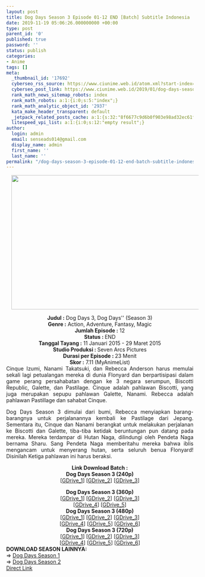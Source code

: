 ```yaml
---
layout: post
title: Dog Days Season 3 Episode 01-12 END [Batch] Subtitle Indonesia
date: 2019-11-19 05:06:26.000000000 +00:00
type: post
parent_id: '0'
published: true
password: ''
status: publish
categories:
- Anime
tags: []
meta:
  _thumbnail_id: '17692'
  cyberseo_rss_source: https://www.ciunime.web.id/atom.xml?start-index=3001&max-results=150
  cyberseo_post_link: https://www.ciunime.web.id/2019/01/dog-days-season-3-episode-01-12-end.html
  rank_math_news_sitemap_robots: index
  rank_math_robots: a:1:{i:0;s:5:"index";}
  rank_math_analytic_object_id: '2937'
  kata_make_header_transparent: default
  _jetpack_related_posts_cache: a:1:{s:32:"8f6677c9d6b0f903e98ad32ec61f8deb";a:2:{s:7:"expires";i:1645121378;s:7:"payload";a:0:{}}}
  litespeed_vpi_list: a:1:{i:0;s:12:"empty result";}
author:
  login: admin
  email: senseads014@gmail.com
  display_name: admin
  first_name: ''
  last_name: ''
permalink: "/dog-days-season-3-episode-01-12-end-batch-subtitle-indonesia/"
---
```

<div class="separator" style="clear: both; text-align: center;"><a href="https://1.bp.blogspot.com/-ecwZD5_HHjo/XDDSVOzJ_BI/AAAAAAAAGTI/5FORDfSfpFUW0dHtcw-gUQAZeQmnQVsyQCPcBGAYYCw/s1600/Dog%2BDays%2BSeason%2B3.jpg" imageanchor="1" style="margin-left: 1em; margin-right: 1em;"><img border="0" data-original-height="720" data-original-width="1280" height="360" src="{{ site.baseurl }}/assets/2019/11/Dog%2BDays%2BSeason%2B3.jpg" width="640" /></a></div>
<p>
<div style="text-align: center;"><b>Judul :</b> Dog Days 3, Dog Days'' (Season 3)</div>
<div style="text-align: center;"><b><b>Genre :</b></b> Action, Adventure, Fantasy, Magic</div>
<div style="text-align: center;"><b>Jumlah Episode :</b> 12<br /><b>Status :&nbsp;</b>END<br /><b>Tanggal Tayang :</b> 11 Januari 2015 - 29 Maret 2015<br /><b>Studio Produksi : </b>Seven Arcs Pictures<br /><b>Durasi per Episode :&nbsp;</b>23 Menit</div>
<div style="text-align: center;"><b>Skor :</b> 7.11 (MyAnimeList)</div>
<div style="text-align: justify;"></div>
<div style="text-align: justify;">Cinque Izumi, Nanami Takatsuki, dan Rebecca Anderson harus memulai sekali lagi petualangan mereka di dunia Flonyard dan berpartisipasi dalam game perang persahabatan dengan ke 3 negara serumpun,&nbsp;Biscotti Republic, Galette, dan Pastilage.&nbsp;Cinque adalah pahlawan Biscotti, yang juga merupakan sepupu pahlawan Galette, Nanami. Rebecca adalah pahlawan Pastillage dan sahabat Cinque.</p>
<p>Dog Days Season 3 dimulai dari bumi,&nbsp;Rebecca menyiapkan barang-barangnya untuk perjalanannya kembali ke Pastilage dari Jepang. Sementara itu, Cinque dan Nanami berangkat untuk melakukan perjalanan ke Biscotti dan Galette, tiba-tiba ketidak beruntungan pun datang pada mereka. Mereka terdampar di Hutan Naga, dilindungi oleh Pendeta Naga bernama Sharu. Sang Pendeta Naga memberitahu mereka bahwa iblis mengancam untuk menyerang hutan, serta seluruh benua Flonyard! Disinilah Ketiga pahlawan ini harus beraksi.</p></div>
<div style="text-align: justify;"></div>
<div style="text-align: justify;"></div>
<div style="text-align: center;"><b>Link Download Batch :</b></div>
<div style="text-align: center;">
<div style="text-align: center;"><b>Dog Days Season 3 (240p)</b></div>
<div style="text-align: center;">[<a href="https://drive.google.com/uc?id=12aR8-b64b5-p892H6D1BBUNsaratWVJ2" target="_blank" rel="noopener">GDrive_1</a>] [<a href="https://drive.google.com/uc?id=1rZ1v8fD26f2lEh4FvRjRnJvP8Qf-GdBH" target="_blank" rel="noopener">GDrive_2</a>] [<a href="https://drive.google.com/uc?export=download&amp;id=181Rwhdm2J3fb4bI6bC8qJ5jhXt7J_mv6" target="_blank" rel="noopener">GDrive_3</a>]</div>
<p></div>
<div style="text-align: center;"><b>Dog Days Season 3 (360p)</b></div>
<div style="text-align: center;">[<a href="https://drive.google.com/uc?id=1-MIRUi0T-go7-TFJuqh9nNjYYouhoR9f" target="_blank" rel="noopener">GDrive_1</a>] [<a href="https://drive.google.com/uc?id=1BizihyEhDJ6g4aRBpAtQ_2dgzmwfBede" target="_blank" rel="noopener">GDrive_2</a>] [<a href="https://drive.google.com/uc?export=download&amp;id=1J_FilMtW8b5xtT2J-ZormNxjRDj_wTew" target="_blank" rel="noopener">GDrive_3</a>]<br />[<a href="https://drive.google.com/uc?export=download&amp;id=1F_43-mur0HL0YzX3UuAVSP5NKC1s6yo4" target="_blank" rel="noopener">GDrive_4</a>] [<a href="https://drive.google.com/uc?id=1jgkZyoDaeEZD114q2zVSMYIPcdgo4CuW" target="_blank" rel="noopener">GDrive_5</a>]</div>
<div style="text-align: center;"></div>
<div style="text-align: center;"><b>Dog Days Season 3 (480p)</b><br />[<a href="https://drive.google.com/uc?id=1Cmm_4EQBtOZI2M_g44yBh57Om0cYo3lR" target="_blank" rel="noopener">GDrive_1</a>] [<a href="https://drive.google.com/uc?id=1e0Tl67gTctfQr0m_mbv192I_OIZD_hsL" target="_blank" rel="noopener">GDrive_2</a>] [<a href="https://drive.google.com/uc?id=10T7uokW3Es1KHq81HlZPAnr5bLX2G22n" target="_blank" rel="noopener">GDrive_3</a>]<br />[<a href="https://drive.google.com/uc?id=1mNnZffCuVCU2ILfrtbH9xEgSqTvpfWQi" target="_blank" rel="noopener">GDrive_4</a>] [<a href="https://drive.google.com/uc?export=download&amp;id=15SxlAAYy1QTpve0n_V4QO4D37LcsqVhP" target="_blank" rel="noopener">GDrive_5</a>] [<a href="https://drive.google.com/uc?export=download&amp;id=1-B04qxGG_i47BEAldKkG-paYBNpkEYDf" target="_blank" rel="noopener">GDrive_6</a>]</div>
<div style="text-align: center;"><b>Dog Days Season 3 (720p)</b><br />[<a href="https://drive.google.com/uc?id=1wAUrvyXEl6-C1x8oPj2WzpnPFiiBKZ9c" target="_blank" rel="noopener">GDrive_1</a>] [<a href="https://drive.google.com/uc?id=1qHU9LvaC6DjokA4l9fAu9L1bO2WYtXF0" target="_blank" rel="noopener">GDrive_2</a>] [<a href="https://drive.google.com/uc?id=1i43po78mz249TQmgs4TRQvqcml8VPdQd" target="_blank" rel="noopener">GDrive_3</a>]<br />[<a href="https://drive.google.com/uc?id=1WNCTc34yYw_USdE4JFAQAHCmYGCrRTEd" target="_blank" rel="noopener">GDrive_4</a>] [<a href="https://drive.google.com/uc?export=download&amp;id=1nYbiybMU3x1j39cduF70dBIrOBO9Fbjk" target="_blank" rel="noopener">GDrive_5</a>] [<a href="https://drive.google.com/uc?export=download&amp;id=1g-UG6_owtNuu4vzJPnNqAIH_98PoxIFa" target="_blank" rel="noopener">GDrive_6</a>]
<div style="text-align: justify;"></div>
<div style="text-align: justify;"></div>
<div style="text-align: justify;"><b>DOWNLOAD SEASON LAINNYA:</b></div>
<div style="text-align: justify;"></div>
<div style="text-align: justify;">
<div style="text-align: justify;">=&gt;&nbsp;<a href="https://www.ciunime.web.id/2019/01/dog-days-season-1-episode-01-13-end.html" target="_blank" rel="noopener">Dog Days Season 1</a></div>
<div style="text-align: justify;">=&gt;&nbsp;<a href="https://www.ciunime.web.id/2019/01/dog-days-season-2-episode-01-13-end.html" target="_blank" rel="noopener">Dog Days Season 2</a></div>
</div>
<div style="text-align: justify;"></div>
</div>
<link rel="stylesheet" href="https://cdnjs.cloudflare.com/ajax/libs/font-awesome/4.7.0/css/font-awesome.min.css" />
<div class="divbtn"> <a href="https://handymansurrender.com/fihup8buzv?key=94550f7ce39444073321dde3b8782f97" class="btn"><i class="fa fa-download"></i> Direct Link</a> </div>
